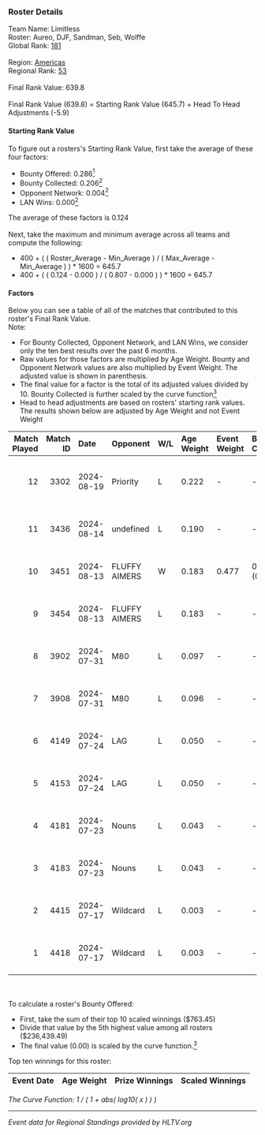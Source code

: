 ### Roster Details<br />
Team Name: Limitless<br />
Roster: Aureo, DJF, Sandman, Seb, Wolffe<br />
Global Rank: [181](../../standings_global_2025_01_13.md)<br />
<br />
Region: [Americas]( ../../standings_americas_2025_01_13.md)<br />
Regional Rank: [53]( ../../standings_americas_2025_01_13.md)<br />
<br />
Final Rank Value:  639.8<br />
<br />
Final Rank Value (639.8) = Starting Rank Value (645.7) + Head To Head Adjustments (-5.9)<br />

#### Starting Rank Value<br />
To figure out a rosters's Starting Rank Value, first take the average of these four factors:<br />
- Bounty Offered: 0.286[<sup>1</sup>](#table2)
- Bounty Collected: 0.206[<sup>2</sup>](#table1)
- Opponent Network: 0.004[<sup>2</sup>](#table1)
- LAN Wins: 0.000[<sup>2</sup>](#table1)

The average of these factors is 0.124<br />
<br />
Next, take the maximum and minimum average across all teams and compute the following:<br />
- 400 + ( ( Roster_Average - Min_Average ) / ( Max_Average - Min_Average ) ) * 1600 = 645.7
- 400 + ( ( 0.124 - 0.000 ) / ( 0.807 - 0.000 ) ) * 1600 = 645.7


#### Factors<br />
Below you can see a table of all of the matches that contributed to this roster's Final Rank Value.<br />
Note:<br />

- For Bounty Collected, Opponent Network, and LAN Wins, we consider only the ten best results over the past 6 months.
- Raw values for those factors are multiplied by Age Weight. Bounty and Opponent Network values are also multiplied by Event Weight. The adjusted value is shown in parenthesis.
- The final value for a factor is the total of its adjusted values divided by 10. Bounty Collected is further scaled by the curve function[<sup>3</sup>](#curveFunction)
- Head to head adjustments are based on rosters' starting rank values. The results shown below are adjusted by Age Weight and not Event Weight
<span id="table1"></span><br />


| Match Played | Match ID | Date       | Opponent      | W/L | Age Weight | Event Weight | Bounty Collected | Opponent Network | LAN Wins  | H2H Adj. | Roster                           |
| -: | -: | :- | :- | :- | :- | :- | :- | :- | :- | -: | :- |
|           12 |     3302 | 2024-08-19 | Priority      | L   | 0.222      | -            | -                | -                | -         |    -4.98 | Aureo, DJF, Sandman, Seb, Wolffe |
|           11 |     3436 | 2024-08-14 | undefined     | L   | 0.190      | -            | -                | -                | -         |    -2.70 | DJF, Seb, Tender, wiz, Wolffe    |
|           10 |     3451 | 2024-08-13 | FLUFFY AIMERS | W   | 0.183      | 0.477        | 0.016 (0.001)    | 0.408 (0.036)    | 0 (0.000) |     4.79 | DJF, Seb, Tender, wiz, Wolffe    |
|            9 |     3454 | 2024-08-13 | FLUFFY AIMERS | L   | 0.183      | -            | -                | -                | -         |    -0.98 | DJF, Seb, Tender, wiz, Wolffe    |
|            8 |     3902 | 2024-07-31 | M80           | L   | 0.097      | -            | -                | -                | -         |    -0.14 | DJF, Seb, Tender, wiz, Wolffe    |
|            7 |     3908 | 2024-07-31 | M80           | L   | 0.096      | -            | -                | -                | -         |    -0.14 | DJF, Seb, Tender, wiz, Wolffe    |
|            6 |     4149 | 2024-07-24 | LAG           | L   | 0.050      | -            | -                | -                | -         |    -0.78 | DJF, Seb, Tender, wiz, Wolffe    |
|            5 |     4153 | 2024-07-24 | LAG           | L   | 0.050      | -            | -                | -                | -         |    -0.78 | DJF, Seb, Tender, wiz, Wolffe    |
|            4 |     4181 | 2024-07-23 | Nouns         | L   | 0.043      | -            | -                | -                | -         |    -0.10 | DJF, Seb, Tender, wiz, Wolffe    |
|            3 |     4183 | 2024-07-23 | Nouns         | L   | 0.043      | -            | -                | -                | -         |    -0.10 | DJF, Seb, Tender, wiz, Wolffe    |
|            2 |     4415 | 2024-07-17 | Wildcard      | L   | 0.003      | -            | -                | -                | -         |    -0.00 | DJF, Seb, Tender, wiz, Wolffe    |
|            1 |     4418 | 2024-07-17 | Wildcard      | L   | 0.003      | -            | -                | -                | -         |    -0.00 | DJF, Seb, Tender, wiz, Wolffe    |

<br />
<span id="table2"></span><br />
To calculate a roster's Bounty Offered:<br />

- First, take the sum of their top 10 scaled winnings ($763.45)
- Divide that value by the 5th highest value among all rosters ($236,439.49)
- The final value (0.00) is scaled by the curve function.[<sup>3</sup>](#curveFunction)

Top ten winnings for this roster:<br />

| Event Date | Age Weight | Prize Winnings | Scaled Winnings |
| :- | -: | :- | :- |


<span id="curveFunction"></span>_The Curve Function: 1 / ( 1 + abs( log10( x ) ) )_<br />

---
_Event data for Regional Standings provided by HLTV.org_<br />
